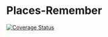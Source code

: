 # Places-Remember

[![Coverage Status](https://coveralls.io/repos/github/krylovilya/Places-Remember/badge.svg?branch=)](https://coveralls.io/github/krylovilya/Places-Remember?branch=)
